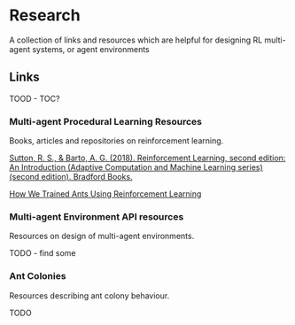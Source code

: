 # Research

A collection of links and resources which are helpful for designing RL multi-agent systems, or agent environments

## Links

TOOD - TOC?

### Multi-agent Procedural Learning Resources

Books, articles and repositories on reinforcement learning.

[Sutton, R. S., & Barto, A. G. (2018). Reinforcement Learning, second edition: An Introduction (Adaptive Computation and Machine Learning series) (second edition). Bradford Books.](https://github.com/changwookjun/StudyBook/blob/master/ReinforcementLearningBooks/RLbook2018.pdf)

[How We Trained Ants Using Reinforcement Learning](https://towardsdatascience.com/how-we-trained-ants-using-reinforcement-learning-7ec651c08cc0)

### Multi-agent Environment API resources

Resources on design of multi-agent environments.

TODO - find some

### Ant Colonies

Resources describing ant colony behaviour.

TODO
